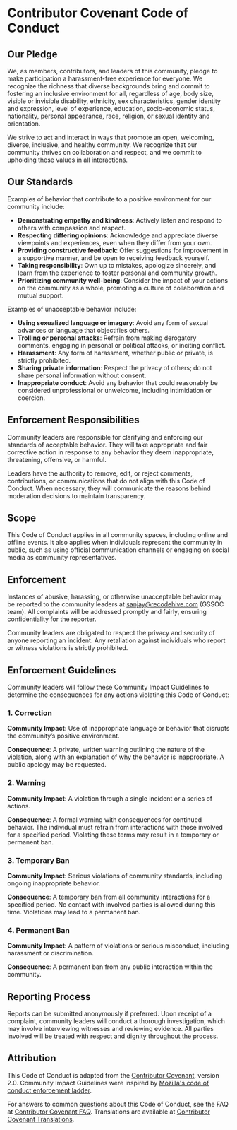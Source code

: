 # Contributor Covenant Code of Conduct

## Our Pledge

We, as members, contributors, and leaders of this community, pledge to make participation a harassment-free experience for everyone. We recognize the richness that diverse backgrounds bring and commit to fostering an inclusive environment for all, regardless of age, body size, visible or invisible disability, ethnicity, sex characteristics, gender identity and expression, level of experience, education, socio-economic status, nationality, personal appearance, race, religion, or sexual identity and orientation.

We strive to act and interact in ways that promote an open, welcoming, diverse, inclusive, and healthy community. We recognize that our community thrives on collaboration and respect, and we commit to upholding these values in all interactions.

## Our Standards

Examples of behavior that contribute to a positive environment for our community include:

* **Demonstrating empathy and kindness**: Actively listen and respond to others with compassion and respect.
* **Respecting differing opinions**: Acknowledge and appreciate diverse viewpoints and experiences, even when they differ from your own.
* **Providing constructive feedback**: Offer suggestions for improvement in a supportive manner, and be open to receiving feedback yourself.
* **Taking responsibility**: Own up to mistakes, apologize sincerely, and learn from the experience to foster personal and community growth.
* **Prioritizing community well-being**: Consider the impact of your actions on the community as a whole, promoting a culture of collaboration and mutual support.

Examples of unacceptable behavior include:

* **Using sexualized language or imagery**: Avoid any form of sexual advances or language that objectifies others.
* **Trolling or personal attacks**: Refrain from making derogatory comments, engaging in personal or political attacks, or inciting conflict.
* **Harassment**: Any form of harassment, whether public or private, is strictly prohibited.
* **Sharing private information**: Respect the privacy of others; do not share personal information without consent.
* **Inappropriate conduct**: Avoid any behavior that could reasonably be considered unprofessional or unwelcome, including intimidation or coercion.

## Enforcement Responsibilities

Community leaders are responsible for clarifying and enforcing our standards of acceptable behavior. They will take appropriate and fair corrective action in response to any behavior they deem inappropriate, threatening, offensive, or harmful. 

Leaders have the authority to remove, edit, or reject comments, contributions, or communications that do not align with this Code of Conduct. When necessary, they will communicate the reasons behind moderation decisions to maintain transparency.

## Scope

This Code of Conduct applies in all community spaces, including online and offline events. It also applies when individuals represent the community in public, such as using official communication channels or engaging on social media as community representatives.

## Enforcement

Instances of abusive, harassing, or otherwise unacceptable behavior may be reported to the community leaders at sanjay@recodehive.com (GSSOC team). All complaints will be addressed promptly and fairly, ensuring confidentiality for the reporter. 

Community leaders are obligated to respect the privacy and security of anyone reporting an incident. Any retaliation against individuals who report or witness violations is strictly prohibited.

## Enforcement Guidelines

Community leaders will follow these Community Impact Guidelines to determine the consequences for any actions violating this Code of Conduct:

### 1. Correction

**Community Impact**: Use of inappropriate language or behavior that disrupts the community’s positive environment.

**Consequence**: A private, written warning outlining the nature of the violation, along with an explanation of why the behavior is inappropriate. A public apology may be requested.

### 2. Warning

**Community Impact**: A violation through a single incident or a series of actions.

**Consequence**: A formal warning with consequences for continued behavior. The individual must refrain from interactions with those involved for a specified period. Violating these terms may result in a temporary or permanent ban.

### 3. Temporary Ban

**Community Impact**: Serious violations of community standards, including ongoing inappropriate behavior.

**Consequence**: A temporary ban from all community interactions for a specified period. No contact with involved parties is allowed during this time. Violations may lead to a permanent ban.

### 4. Permanent Ban

**Community Impact**: A pattern of violations or serious misconduct, including harassment or discrimination.

**Consequence**: A permanent ban from any public interaction within the community. 

## Reporting Process

Reports can be submitted anonymously if preferred. Upon receipt of a complaint, community leaders will conduct a thorough investigation, which may involve interviewing witnesses and reviewing evidence. All parties involved will be treated with respect and dignity throughout the process.

## Attribution

This Code of Conduct is adapted from the [Contributor Covenant](https://www.contributor-covenant.org/version/2/0/code_of_conduct.html), version 2.0. Community Impact Guidelines were inspired by [Mozilla's code of conduct enforcement ladder](https://github.com/mozilla/diversity).

For answers to common questions about this Code of Conduct, see the FAQ at [Contributor Covenant FAQ](https://www.contributor-covenant.org/faq). Translations are available at [Contributor Covenant Translations](https://www.contributor-covenant.org/translations).
